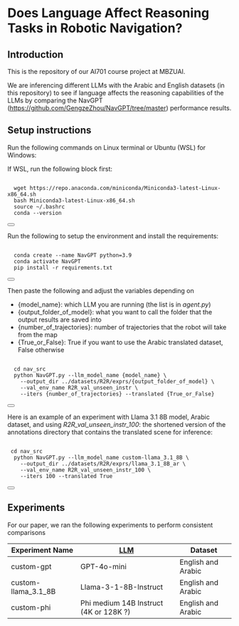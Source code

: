# Does Language Affect Reasoning Tasks in Robotic Navigation?

## Introduction
This is the repository of our AI701 course project at MBZUAI.

We are inferencing different LLMs with the Arabic and English datasets (in this repository) to see if language affects the reasoning capabilities of the LLMs by comparing the NavGPT (https://github.com/GengzeZhou/NavGPT/tree/master) performance results.


## Setup instructions
Run the following commands on Linux terminal or Ubuntu (WSL) for Windows:

If WSL, run the following block first:
<pre>
<code>
  wget https://repo.anaconda.com/miniconda/Miniconda3-latest-Linux-x86_64.sh
  bash Miniconda3-latest-Linux-x86_64.sh
  source ~/.bashrc
  conda --version
</code>
<button onclick="copyToClipboard(this.previousElementSibling.innerText)"></button>
</pre>

Run the following to setup the environment and install the requirements:
<pre>
<code>
  conda create --name NavGPT python=3.9
  conda activate NavGPT
  pip install -r requirements.txt
</code>
<button onclick="copyToClipboard(this.previousElementSibling.innerText)"></button>
</pre>

Then paste the following and adjust the variables depending on 
- {model_name}: which LLM you are running (the list is in _agent.py_)
- {output_folder_of_model}: what you want to call the folder that the output results are saved into
- {number_of_trajectories}: number of trajectories that the robot will take from the map
- {True_or_False}: True if you want to use the Arabic translated dataset, False otherwise

<pre>
<code>
  cd nav_src
  python NavGPT.py --llm_model_name {model_name} \
    --output_dir ../datasets/R2R/exprs/{output_folder_of_model} \
    --val_env_name R2R_val_unseen_instr \
    --iters {number_of_trajectories} --translated {True_or_False}
</code>
<button onclick="copyToClipboard(this.previousElementSibling.innerText)"></button>
</pre>



Here is an example of an experiment with Llama 3.1 8B model, Arabic dataset, and using _R2R_val_unseen_instr_100_: the shortened version of the annotations directory that contains the translated scene for inference:
<pre>
<code>
 cd nav_src
  python NavGPT.py --llm_model_name custom-llama_3.1_8B \
    --output_dir ../datasets/R2R/exprs/llama_3.1_8B_ar \
    --val_env_name R2R_val_unseen_instr_100 \
    --iters 100 --translated True
</code>
<button onclick="copyToClipboard(this.previousElementSibling.innerText)"></button>
</pre>


## Experiments
For our paper, we ran the following experiments to perform consistent comparisons

| Experiment Name | [LLM]([url](https://ai.azure.com/build/deployments/model?wsid=/subscriptions/e5778ef5-2c36-4854-881c-68101270360e/resourceGroups/rg-MalakMansour-4720_ai/providers/Microsoft.MachineLearningServices/workspaces/malakmansour-3941&tid=c93272d3-1b07-4b3d-a3b6-19b34a973915))                      | Dataset             |
|-----------------|--------------------------|---------------------|
| custom-gpt      | GPT-4o-mini              | English and Arabic  |
| custom-llama_3.1_8B    | Llama-3-1-8B-Instruct   | English and Arabic  |
| custom-phi    | Phi medium 14B Instruct (4K or 128K ?)  | English and Arabic  |

